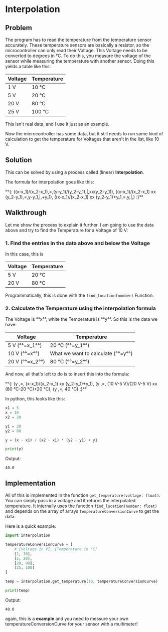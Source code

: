 # Interpolation

## Problem

The program has to read the temperature from the temperature sensor accurately. These temperature sensors are basically a resistor, so the microcontroller can only read their Voltage. This Voltage needs to be converted to degrees in °C. To do this, you measure the voltage of the sensor while measuring the temperature with another sensor. Doing this yields a table like this:

| Voltage | Temperature |
| ------- | ----------- |
| 1 V     | 10 °C       |
| 5 V     | 20 °C       |
| 20 V    | 80 °C       |
| 25 V    | 100 °C      |

This isn't real data, and I use it just as an example.

Now the microcontroller has some data, but it still needs to run some kind of calculation to get the temperature for Voltages that aren't in the list, like 10 V.

<div style="page-break-before: always;"></div>

## Solution

This can be solved by using a process called (linear) **Interpolation**.

The formula for interpolation goes like this:

°°{:
((x-x_1)/(x_2-x_1),=,(y-y_1)/(y_2-y_1),|,xx(y_2-y_1)),
((x-x_1)/(x_2-x_1) xx (y_2-y_1),=,y-y_1,|,+y_1),
((x-x_1)/(x_2-x_1) xx (y_2-y_1)+y_1,=,y,|,)
:}°°

## Walkthrough

Let me show the process to explain it further. I am going to use the data above and try to find the Temperature for a Voltage of 10 V:

### 1. Find the entries in the data above and below the Voltage

In this case, this is

| Voltage | Temperature |
| ------- | ----------- |
| 5 V     | 20 °C       |
| 20 V    | 80 °C       |

Programmatically, this is done with the `find_location(number)` Function.

<div style="page-break-before: always;"></div>

### 2. Calculate the Temperature using the interpolation formula

The Voltage is °°x°°, white the Temperature is °°y°°. So this is the data we have:

| Voltage         | Temperature                        |
| --------------- | ---------------------------------- |
| 5 V (°°=x_1°°)  | 20 °C (°°=y_1°°)                   |
| 10 V (°°=x°°)   | What we want to calculate (°°=y°°) |
| 20 V (°°=x_2°°) | 80 °C (°°=y_2°°)                   |

And now, all that's left to do is to insert this into the formula:

°°{:
(y ,=, (x-x_1)/(x_2-x_1) xx (y_2-y_1)+y_1),
(y ,=, (10 V-5 V)/(20 V-5 V) xx (80 °C-20 °C)+20 °C),
(y ,=, 40 °C)
:}°°

In python, this looks like this:

```python
x1 = 5
x = 10
x2 = 20

y1 = 20
y2 = 80

y = (x - x1) / (x2 - x1) * (y2 - y1) + y1

print(y)
```

Output:

```
40.0
```

<div style="page-break-before: always;"></div>

## Implementation

All of this is implemented in the function `get_temperature(voltage: float)`. You can simply pass in a voltage and it returns the interpolated temperature. It internally uses the function `find_location(number: float)` and depends on the array of arrays `temperatureConversionCurve` to get the data.

Here is a quick example:

```python
import interpolation

temperatureConversionCurve = [
    # [Voltage in V], [Temperature in °C]
    [1, 10],
    [5, 20],
    [20, 80],
    [25, 100]
]

temp = interpolation.get_temperature(10, temperatureConversionCurve)

print(temp)
```

Output:

```
40.0
```

again, this is a **example** and you need to messure your own temperatureConversionCurve for your sensor with a multimeter!
